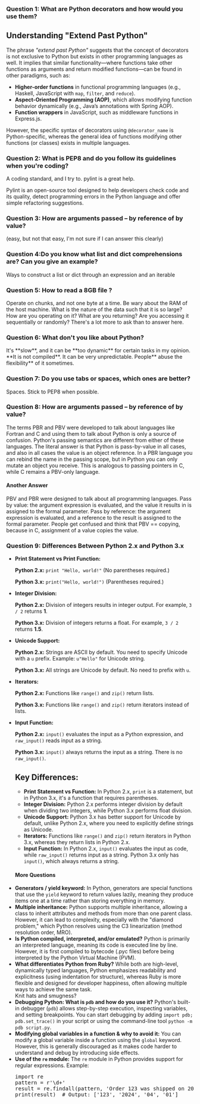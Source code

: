 <h3> Question 1: What are Python decorators and how would you use them? </h3>


## Understanding "Extend Past Python"

<p>
The phrase <i>"extend past Python"</i> suggests that the concept of decorators is not exclusive to Python but exists in other programming languages as well. It implies that similar functionality—where functions take other functions as arguments and return modified functions—can be found in other paradigms, such as:
</p>

<ul>
  <li><b>Higher-order functions</b> in functional programming languages (e.g., Haskell, JavaScript with <code>map</code>, <code>filter</code>, and <code>reduce</code>).</li>
  <li><b>Aspect-Oriented Programming (AOP)</b>, which allows modifying function behavior dynamically (e.g., Java’s annotations with Spring AOP).</li>
  <li><b>Function wrappers</b> in JavaScript, such as middleware functions in Express.js.</li>
</ul>

<p>
However, the specific syntax of decorators using <code>@decorator_name</code> is Python-specific, whereas the general idea of functions modifying other functions (or classes) exists in multiple languages.
</p>


<h3> Question 2: What is PEP8 and do you follow its guidelines when you're coding? </h3>
<p> A coding standard, and I try to. pylint is a great help.</p> Pylint is an open-source tool designed to help developers check code and its quality, detect programming errors in the Python language and offer simple refactoring suggestions.

<h3> Question 3: How are arguments passed – by reference of by value? </h3> (easy, but not that easy, I'm not sure if I can answer this clearly)
<p> </p>

<h3> Question 4:Do you know what list and dict comprehensions are? Can you give an example? </h3>
<p> Ways to construct a list or dict through an expression and an iterable  </p>

<h3> Question 5: How to read a 8GB file ? </h3>
Operate on chunks, and not one byte at a time. Be wary about the RAM of the host machine. What is the nature of the data such that it is so large? How are you operating on it? What are you returning? Are you accessing it sequentially or randomly? There's a lot more to ask than to answer here. 

<h3> Question 6: What don't you like about Python? </h3>
It's **slow**, and it can be **too dynamic** for certain tasks in my opinion. **It is not compiled**. It can be very unpredictable. People** abuse the flexibility** of it sometimes.

<h3> Question 7: Do you use tabs or spaces, which ones are better? </h3>
Spaces. Stick to PEP8 when possible.

<h3> Question 8: How are arguments passed – by reference of by value? </h3>
The terms PBR and PBV were developed to talk about languages like Fortran and C and using them to talk about Python is only a source of confusion. Python's passing semantics are different from either of these languages.
The literal answer is that Python is pass-by-value in all cases, and also in all cases the value is an object reference. In a PBR language you can rebind the name in the passing scope, but in Python you can only mutate an object you receive. This is analogous to passing pointers in C, while C remains a PBV-only language.
<h4> Another Answer </h4>
PBV and PBR were designed to talk about all programming languages.
Pass by value: the argument expression is evaluated, and the value it results in is assigned to the formal parameter.
Pass by reference: the argument expression is evaluated, and a reference to the result is assigned to the formal parameter.
People get confused and think that PBV == copying, because in C, assignment of a value copies the value.


<h3> Question 9: Differences Between Python 2.x and Python 3.x</h3>  
<ul>
        <li>
            <strong>Print Statement vs Print Function:</strong>
            <p><strong>Python 2.x:</strong> <code>print "Hello, world!"</code> (No parentheses required.)</p>
            <p><strong>Python 3.x:</strong> <code>print("Hello, world!")</code> (Parentheses required.)</p>
        </li>        
        <li>
            <strong>Integer Division:</strong>
            <p><strong>Python 2.x:</strong> Division of integers results in integer output. 
                For example, <code>3 / 2</code> returns <strong>1</strong>.</p>
            <p><strong>Python 3.x:</strong> Division of integers returns a float. 
                For example, <code>3 / 2</code> returns <strong>1.5</strong>.</p>
        </li>
        <li>
            <strong>Unicode Support:</strong>
            <p><strong>Python 2.x:</strong> Strings are ASCII by default. You need to specify Unicode with a <code>u</code> prefix. 
                Example: <code>u"Hello"</code> for Unicode string.</p>
            <p><strong>Python 3.x:</strong> All strings are Unicode by default. No need to prefix with <code>u</code>.</p>
        </li>
        <li>
            <strong>Iterators:</strong>
            <p><strong>Python 2.x:</strong> Functions like <code>range()</code> and <code>zip()</code> return lists.</p>
            <p><strong>Python 3.x:</strong> Functions like <code>range()</code> and <code>zip()</code> return iterators instead of lists.</p>
        </li>
        <li>
            <strong>Input Function:</strong>
            <p><strong>Python 2.x:</strong> <code>input()</code> evaluates the input as a Python expression, and <code>raw_input()</code> reads input as a string.</p>
            <p><strong>Python 3.x:</strong> <code>input()</code> always returns the input as a string. There is no <code>raw_input()</code>.</p>
        </li>
    </ul>
<ul>
<h2>Key Differences:</h2>
<ul>
    <li><strong>Print Statement vs Function:</strong> In Python 2.x, <code>print</code> is a statement, but in Python 3.x, it's a function that requires parentheses.</li>
    <li><strong>Integer Division:</strong> Python 2.x performs integer division by default when dividing two integers, while Python 3.x performs float division.</li>
    <li><strong>Unicode Support:</strong> Python 3.x has better support for Unicode by default, unlike Python 2.x, where you need to explicitly define strings as Unicode.</li>
    <li><strong>Iterators:</strong> Functions like <code>range()</code> and <code>zip()</code> return iterators in Python 3.x, whereas they return lists in Python 2.x.</li>
    <li><strong>Input Function:</strong> In Python 2.x, <code>input()</code> evaluates the input as code, while <code>raw_input()</code> returns input as a string. Python 3.x only has <code>input()</code>, which always returns a string.</li>
</ul>
  
<h4> More Questions </h4>
    <li><strong>Generators / yield keyword:</strong> In Python, generators are special functions that use the <code>yield</code> keyword to return values lazily, meaning they produce items one at a time rather than storing everything in memory.</li>
    <li><strong>Multiple inheritance:</strong> Python supports multiple inheritance, allowing a class to inherit attributes and methods from more than one parent class. However, it can lead to complexity, especially with the "diamond problem," which Python resolves using the C3 linearization (method resolution order, MRO).</li>
    <li><strong>Is Python compiled, interpreted, and/or emulated?</strong> Python is primarily an interpreted language, meaning its code is executed line by line. However, it is first compiled to bytecode (.pyc files) before being interpreted by the Python Virtual Machine (PVM).</li>
    <li><strong>What differentiates Python from Ruby?</strong> While both are high-level, dynamically typed languages, Python emphasizes readability and explicitness (using indentation for structure), whereas Ruby is more flexible and designed for developer happiness, often allowing multiple ways to achieve the same task.</li> Knit hats and smugness?
    <li><strong>Debugging Python: What is <code>pdb</code> and how do you use it?</strong> Python's built-in debugger (<code>pdb</code>) allows step-by-step execution, inspecting variables, and setting breakpoints. You can start debugging by adding <code>import pdb; pdb.set_trace()</code> in your script or using the command-line tool <code>python -m pdb script.py</code>.</li>
    <li><strong>Modifying global variables in a function & why to avoid it:</strong> You can modify a global variable inside a function using the <code>global</code> keyword. However, this is generally discouraged as it makes code harder to understand and debug by introducing side effects.</li>
    <li><strong>Use of the <code>re</code> module:</strong> The <code>re</code> module in Python provides support for regular expressions. Example:
        <pre>
import re
pattern = r'\d+'
result = re.findall(pattern, 'Order 123 was shipped on 2024-04-01')
print(result)  # Output: ['123', '2024', '04', '01']
        </pre>
    </li>
</ul>
